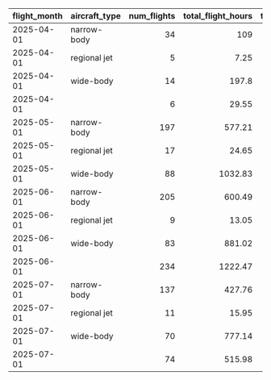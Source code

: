 | flight_month   | aircraft_type   |   num_flights |   total_flight_hours |   total_crew_hours |   avg_hourly_rate |   total_crew_cost |
|:---------------|:----------------|--------------:|---------------------:|-------------------:|------------------:|------------------:|
| 2025-04-01     | narrow-body     |            34 |               109    |               1690 |            163.66 |  291599           |
| 2025-04-01     | regional jet    |             5 |                 7.25 |                 75 |            173.24 |   12992.8         |
| 2025-04-01     | wide-body       |            14 |               197.8  |               2354 |            197.98 |  465701           |
| 2025-04-01     |                 |             6 |                29.55 |                nan |            nan    |     nan           |
| 2025-05-01     | narrow-body     |           197 |               577.21 |               8608 |            160.64 |       1.43088e+06 |
| 2025-05-01     | regional jet    |            17 |                24.65 |                255 |            172.73 |   44046.3         |
| 2025-05-01     | wide-body       |            88 |              1032.83 |              13210 |            195.78 |       2.58257e+06 |
| 2025-06-01     | narrow-body     |           205 |               600.49 |               8454 |            159.7  |       1.39265e+06 |
| 2025-06-01     | regional jet    |             9 |                13.05 |                135 |            170.84 |   23063           |
| 2025-06-01     | wide-body       |            83 |               881.02 |              11158 |            194.31 |       2.16572e+06 |
| 2025-06-01     |                 |           234 |              1222.47 |              14867 |            167.11 |       2.68747e+06 |
| 2025-07-01     | narrow-body     |           137 |               427.76 |               5895 |            163.74 |  979697           |
| 2025-07-01     | regional jet    |            11 |                15.95 |                198 |            168.21 |   32234.2         |
| 2025-07-01     | wide-body       |            70 |               777.14 |              10515 |            196.25 |       2.04427e+06 |
| 2025-07-01     |                 |            74 |               515.98 |               6177 |            167.81 |       1.1288e+06  |